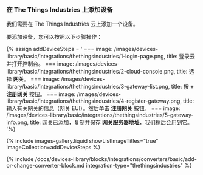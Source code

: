 ### 在 The Things Industries 上添加设备

我们需要在 The Things Industries 云上添加一个设备。

要添加设备，您可以按照以下步骤操作：

{% assign addDeviceSteps = '
    ===
        image: /images/devices-library/basic/integrations/thethingsindustries/1-login-page.png,
        title: 登录云并打开控制台。
    ===
        image: /images/devices-library/basic/integrations/thethingsindustries/2-cloud-console.png,
        title: 选择 **网关**。
    ===
        image: /images/devices-library/basic/integrations/thethingsindustries/3-gateway-list.png,
        title: 按 **+ 注册网关** 按钮。
    ===
        image: /images/devices-library/basic/integrations/thethingsindustries/4-register-gateway.png,
        title: 输入有关网关的信息（网关 EUI）。然后单击 **注册网关** 按钮。
    ===
        image: /images/devices-library/basic/integrations/thethingsindustries/5-gateway-info.png,
        title: 网关已添加，复制并保存 **网关服务器地址**，我们稍后会用到它。
'%}

{% include images-gallery.liquid showListImageTitles="true" imageCollection=addDeviceSteps %}


{% include /docs/devices-library/blocks/integrations/converters/basic/add-or-change-converter-block.md integration-type="thethingsindustries" %}